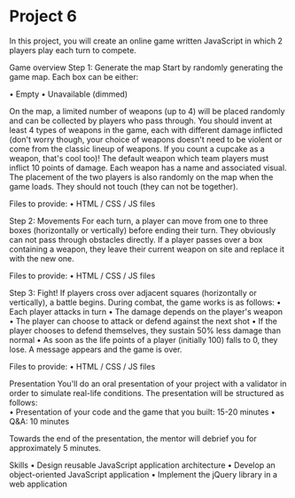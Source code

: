 # Project 6

In this project, you will create an online game written JavaScript in which 2 players play each turn to compete. 

 Game overview
Step 1: Generate the map
Start by randomly generating the game map. Each box can be either:

•	Empty
•	Unavailable (dimmed)

On the map, a limited number of weapons (up to 4) will be placed randomly and can be collected by players who pass through.
You should invent at least 4 types of weapons in the game, each with different damage inflicted (don't worry though, your choice of weapons doesn't need to be violent or come from the classic lineup of weapons. If you count a cupcake as a weapon, that's cool too)! The default weapon which team players must inflict 10 points of damage. Each weapon has a name and associated visual.
The placement of the two players is also randomly on the map when the game loads. They should not touch (they can not be together).

Files to provide:
•	HTML / CSS / JS files

Step 2: Movements
For each turn, a player can move from one to three boxes (horizontally or vertically) before ending their turn. They obviously can not pass through obstacles directly.
If a player passes over a box containing a weapon, they leave their current weapon on site and replace it with the new one.

Files to provide:
•	HTML / CSS / JS files

Step 3: Fight!
If players cross over adjacent squares (horizontally or vertically), a battle begins.
During combat, the game works is as follows:
•	Each player attacks in turn
•	The damage depends on the player's weapon
•	The player can choose to attack or defend against the next shot
•	If the player chooses to defend themselves, they sustain 50% less damage than normal
•	As soon as the life points of a player (initially 100) falls to 0, they lose. A message appears and the game is over.

Files to provide:
•	HTML / CSS / JS files
 
Presentation
You'll do an oral presentation of your project with a validator in order to simulate real-life conditions. 
The presentation will be structured as follows:  
•	Presentation of your code and the game that you built: 15-20 minutes
•	Q&A: 10 minutes

Towards the end of the presentation, the mentor will debrief you for approximately 5 minutes.

Skills
•  Design reusable JavaScript application architecture
•  Develop an object-oriented JavaScript application
•  Implement the jQuery library in a web application
